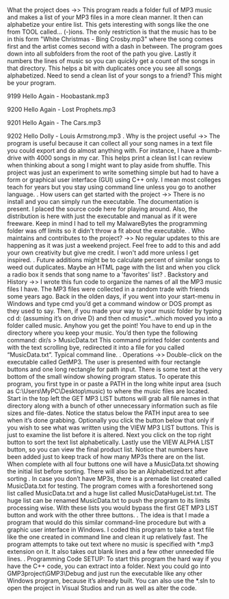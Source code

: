 What the project does ->> This program reads a folder full of MP3 music and makes a list of your MP3 files in a more clean manner.  It then can alphabetize your entire list.  This gets interesting with songs like the one from TOOL called... (-)ions.  The only restriction is that the music has to be in this form "White Christmas - Bing Crosby.mp3" where the song comes first and the artist comes second with a dash in between.  The program goes down into all subfolders from the root of the path you give. Lastly it numbers the lines of music so you can quickly get a count of the songs in that directory.  This helps a bit with duplicates once you see all songs alphabetized.  Need to send a clean list of your songs to a friend?  This might be your program.

9199  Hello Again - Hoobastank.mp3

9200  Hello Again - Lost Prophets.mp3

9201  Hello Again - The Cars.mp3

9202  Hello Dolly - Louis Armstrong.mp3
.
Why is the project useful ->>	The program is useful because it can collect all your song names in a text file you could export and do almost anything with. For instance, I have a thumb-drive with 4000 songs in my car.  This helps print a clean list I can review when thinking about a song I might want to play aside from shuffle.  This project was just an experiment to write something simple but had to have a form or graphical user interface (GUI) using C++ only.  I mean most colleges teach for years but you stay using command line unless you go to another language.
.
How users can get started with the project ->>	There is no install and you can simply run the executable.  The documentation is present. I placed the source code here for playing around. Also, the distribution is here with just the executable and manual as if it were freeware.  Keep in mind I had to tell my MalwareBytes the programming folder was off limits so it didn't throw a fit about the executable.
.
Who maintains and contributes to the project? ->>	No regular updates to this are happening as it was just a weekend project. Feel free to add to this and add your own creativity but give me credit. I won't add more unless I get inspired.
.
Future additions might be to calculate percent of similar songs to weed out duplicates.  Maybe an HTML page with the list and when you click a radio box it sends that song name to a 'favorites' list?
.
Backstory and History ->> I wrote this fun code to organize the names of all the MP3 music files I have.  The MP3 files were collected in a random trade with friends some years ago. Back in the olden days, if you went into your start-menu in Windows and type cmd you’d get a command window or DOS prompt as they used to say.  Then, if you made your way to your music folder by typing cd d: (assuming it’s on drive D) and then cd music*…which moved you into a folder called music.  Anyhow you get the point!  You have to end up in the directory where you keep your music.  You’d then type the following command:   dir/s > MusicData.txt   This command printed folder contents and with the text scrolling bye, redirected it into a file for you called “MusicData.txt”.  Typical command line.
.
Operations ->> Double-click on the executable called GetMP3. The user is presented with four rectangle buttons and one long rectangle for path input. There is some text at the very bottom of the small window showing program status. To operate this program, you first type in or paste a PATH in the long white input area (such as C:\Users\MyPC\Desktop\music) to where the music files are located.  Start in the top left the GET MP3 LIST buttons will grab all file names in that directory along with a bunch of other unnecessary information such as file sizes and file-dates. Notice the status below the PATH input area to see when it’s done grabbing.  Optionally you click the button below that only if you wish to see what was written using the VIEW MP3 LIST buttons.  This is just to examine the list before it is altered. Next you click on the top right button to sort the text list alphabetically.  Lastly use the VIEW ALPHA LIST button, so you can view the final product list. Notice that numbers have been added just to keep track of how many MP3s there are on the list.  When complete with all four buttons one will have a MusicData.txt showing the initial list before sorting.  There will also be an Alphabetized.txt after sorting
.
In case you don’t have MP3s, there is a premade list created called MusicData.txt for testing.  The program comes with a foreshortened song list called MusicData.txt and a huge list called MusicDataHugeList.txt.  The huge list can be renamed MusicData.txt to push the program to its limits processing wise.  With these lists you would bypass the first GET MP3 LIST button and work with the other three buttons.
.
The idea is that I made a program that would do this similar command-line procedure but with a graphic user interface in Windows.  I coded this program to take a text file like the one created in command line and clean it up relatively fast.  The program attempts to take out text where no music is specified with *.mp3 extension on it.  It also takes out blank lines and a few other unneeded file lines.
.
Programming Code SETUP: To start this program the hard way if you have the C++ code, you can extract into a folder. Next you could go into GMP3project\GMP3\Debug and just run the executable like any other Windows program, because it’s already built.  You can also use the *.sln to open the project in Visual Studios and run as well as alter the code.  


